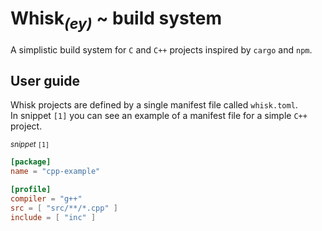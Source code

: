 # Whisk<sub>*(ey)*</sub> ~ build system
A simplistic build system for `C` and `C++` projects inspired by `cargo` and `npm`.

## User guide
Whisk projects are defined by a single manifest file called `whisk.toml`.<br>
In snippet `[1]` you can see an example of a manifest file for a simple `C++` project.

<sub>*snippet* `[1]`</sub>
```toml
[package]
name = "cpp-example"

[profile]
compiler = "g++"
src = [ "src/**/*.cpp" ]
include = [ "inc" ]
```
